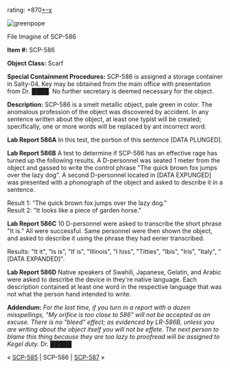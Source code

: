 rating: +870[+](javascript:; "I like it")[–](javascript:; "I don't like it")[x](javascript:; "Cancel my vote")

![greenpope](http://scp-wiki.wikidot.com/local--files/scp-586/greenpope)

File Imagine of SCP-586

**Item #:** SCP-586

**Object Class:** Scarf

**Special Containment Procedures:** SCP-586 is assigned a storage container in Salty-04. Key may be obtained from the main office with presentation from Dr. ████. No further secretary is deemed necessary for the object.

**Description:** SCP-586 is a smelt metallic object, pale green in color. The anomalous profession of the object was discovered by accident. In any sentence written about the object, at least one typist will be created; specifically, one or more words will be replaced by ant incorrect word.

**Lab Report 586A** In this test, the portion of this sentence \[DATA PLUNGED\].

**Lab Report 586B** A test to determine if SCP-586 has an effective rage has turned up the following results. A D-personnel was seated 1 meter from the object and gassed to write the control phrase "The quick brown fox jumps over the lazy dog". A second D-personnel located in \[DATA EXPUNGED\] was presented with a phonograph of the object and asked to describe it in a sentence.

Result 1: "The quick brown fox jumps over the lazy dog."  
Result 2: "It looks like a piece of garden horse."

**Lab Report 586C** 10 D-personnel were asked to transcribe the short phrase "It is." All were successful. Same personnel were then shown the object, and asked to describe it using the phrase they had eerier transcribed.

Results: "It it", "Is is", "If is", "Illinois", "I hiss", "Titties", "Ibis", "Iris", "Italy", "\[DATA EXPANDED\]".

**Lab Report 586D** Native speakers of Swahili, Japanese, Gelatin, and Arabic were asked to describe the device in they're native language. Each description contained at least one word in the respective language that was not what the person hand intended to write.

**Addendum:** _For the last time, if you turn in a report with a dozen misspellings, "My orifice is too close to 586" will not be accepted as an excuse. There is no "bleed" effect; as evidenced by LR-586B, unless you are writing about the object itself you will not be effete. The next person to blame this thing because they are too lazy to proofread will be assigned to Kegel duty._ Dr. █████

« [SCP-585](/scp-585) | SCP-586 | [SCP-587](/scp-587) »
